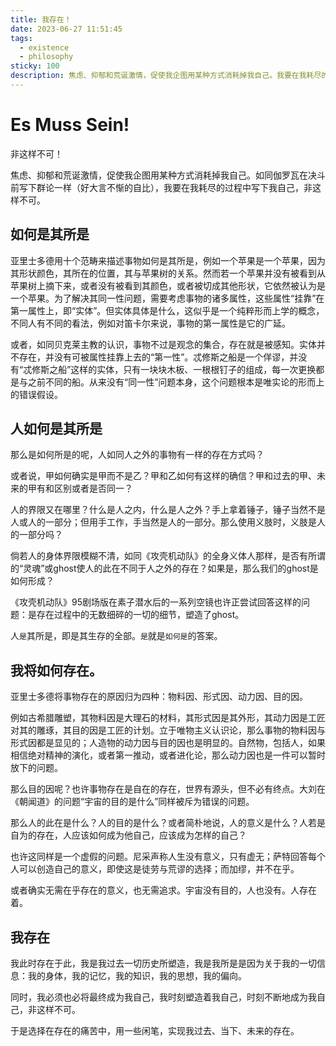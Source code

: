 ```yaml
---
title: 我存在！
date: 2023-06-27 11:51:45
tags: 
  - existence
  - philosophy
sticky: 100
description: 焦虑、抑郁和荒诞激情，促使我企图用某种方式消耗掉我自己。我要在我耗尽的过程中写下我自己，非这样不可。
---
```

# Es Muss Sein!
非这样不可！

焦虑、抑郁和荒诞激情，促使我企图用某种方式消耗掉我自己。如同伽罗瓦在决斗前写下群论一样（好大言不惭的自比），我要在我耗尽的过程中写下我自己，非这样不可。
<!-- more -->
## 如何是其所是
亚里士多德用十个范畴来描述事物如何是其所是，例如一个苹果是一个苹果，因为其形状颜色，其所在的位置，其与苹果树的关系。然而若一个苹果并没有被看到从苹果树上摘下来，或者没有被看到其颜色，或者被切成其他形状，它依然被认为是一个苹果。为了解决其同一性问题，需要考虑事物的诸多属性，这些属性“挂靠”在第一属性上，即“实体”。但实体具体是什么，这似乎是一个纯粹形而上学的概念，不同人有不同的看法，例如对笛卡尔来说，事物的第一属性是它的广延。

或者，如同贝克莱主教的认识，事物不过是观念的集合，存在就是被感知。实体并不存在，并没有可被属性挂靠上去的“第一性”。忒修斯之船是一个佯谬，并没有“忒修斯之船”这样的实体，只有一块块木板、一根根钉子的组成，每一次更换都是与之前不同的船。从来没有“同一性”问题本身，这个问题根本是唯实论的形而上的错误假设。

## 人如何是其所是
那么是如何所是的呢，人如同人之外的事物有一样的存在方式吗？

或者说，甲如何确实是甲而不是乙？甲和乙如何有这样的确信？甲和过去的甲、未来的甲有和区别或者是否同一？

人的界限又在哪里？什么是人之内，什么是人之外？手上拿着锤子，锤子当然不是人或人的一部分；但用手工作，手当然是人的一部分。那么使用义肢时，义肢是人的一部分吗？

倘若人的身体界限模糊不清，如同《攻壳机动队》的全身义体人那样，是否有所谓的“灵魂”或ghost使人的此在不同于人之外的存在？如果是，那么我们的ghost是如何形成？

《攻壳机动队》95剧场版在素子潜水后的一系列空镜也许正尝试回答这样的问题：是存在过程中的无数细碎的一切的细节，塑造了ghost。

人`是`其所是，即是其生存的全部。`是`就是`如何是`的答案。

## 我将如何存在。
亚里士多德将事物存在的原因归为四种：物料因、形式因、动力因、目的因。

例如古希腊雕塑，其物料因是大理石的材料，其形式因是其外形，其动力因是工匠对其的雕琢，其目的因是工匠的计划。立于唯物主义认识论，那么事物的物料因与形式因都是显见的；人造物的动力因与目的因也是明显的。自然物，包括人，如果相信绝对精神的演化，或者第一推动，或者进化论，那么动力因也是一件可以暂时放下的问题。

那么目的因呢？也许事物存在是自在的存在，世界有源头，但不必有终点。大刘在《朝闻道》的问题“宇宙的目的是什么”同样被斥为错误的问题。

那么人的此在是什么？人的目的是什么？或者简朴地说，人的意义是什么？人若是自为的存在，人应该如何成为他自己，应该成为怎样的自己？

也许这同样是一个虚假的问题。尼采声称人生没有意义，只有虚无；萨特回答每个人可以创造自己的意义，即使这是徒劳与荒谬的选择；而加缪，并不在乎。

或者确实无需在乎存在的意义，也无需追求。宇宙没有目的，人也没有。人存在着。
## 我存在
我此时存在于此，我是我过去一切历史所塑造，我是我所是是因为关于我的一切信息：我的身体，我的记忆，我的知识，我的思想，我的偏向。

同时，我必须也必将最终成为我自己，我时刻塑造着我自己，时刻不断地成为我自己，非这样不可。

于是选择在存在的痛苦中，用一些闲笔，实现我过去、当下、未来的存在。
